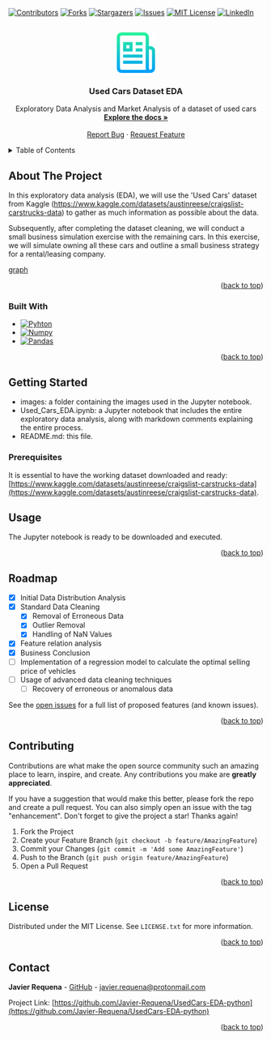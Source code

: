 <a name="readme-top"></a>

<!-- PROJECT SHIELDS -->
<!--
*** I'm using markdown "reference style" links for readability.
*** Reference links are enclosed in brackets [ ] instead of parentheses ( ).
*** See the bottom of this document for the declaration of the reference variables
*** for contributors-url, forks-url, etc. This is an optional, concise syntax you may use.
*** https://www.markdownguide.org/basic-syntax/#reference-style-links
-->
[![Contributors][contributors-shield]][contributors-url]
[![Forks][forks-shield]][forks-url]
[![Stargazers][stars-shield]][stars-url]
[![Issues][issues-shield]][issues-url]
[![MIT License][license-shield]][license-url]
[![LinkedIn][linkedin-shield]][linkedin-url]



<!-- PROJECT LOGO -->
<br />
<div align="center">
  <a href="https://github.com/Javier-Requena/UsedCars-EDA-python">
    <img src="images/logo.png" alt="Logo" width="80" height="80">
  </a>

<h3 align="center">Used Cars Dataset EDA</h3>

  <p align="center">
    Exploratory Data Analysis and Market Analysis of a dataset of used cars
    <br />
    <a href="https://github.com/Javier-Requena/UsedCars-EDA-python"><strong>Explore the docs »</strong></a>
    <br />
    <br />
    <a href="https://github.com/github_username/repo_name/issues">Report Bug</a>
    ·
    <a href="https://github.com/github_username/repo_name/issues">Request Feature</a>
  </p>
</div>



<!-- TABLE OF CONTENTS -->
<details>
  <summary>Table of Contents</summary>
  <ol>
    <li>
      <a href="#about-the-project">About The Project</a>
      <ul>
        <li><a href="#built-with">Built With</a></li>
      </ul>
    </li>
    <li>
      <a href="#getting-started">Getting Started</a>
      <ul>
        <li><a href="#prerequisites">Prerequisites</a></li>
      </ul>
    </li>
    <li><a href="#usage">Usage</a></li>
    <li><a href="#roadmap">Roadmap</a></li>
    <li><a href="#contributing">Contributing</a></li>
    <li><a href="#license">License</a></li>
    <li><a href="#contact">Contact</a></li>
  </ol>
</details>



<!-- ABOUT THE PROJECT -->
## About The Project

In this exploratory data analysis (EDA), we will use the 'Used Cars' dataset from Kaggle (https://www.kaggle.com/datasets/austinreese/craigslist-carstrucks-data) to gather as much information as possible about the data.

Subsequently, after completing the dataset cleaning, we will conduct a small business simulation exercise with the remaining cars. In this exercise, we will simulate owning all these cars and outline a small business strategy for a rental/leasing company.

[graph]

<p align="right">(<a href="#readme-top">back to top</a>)</p>



### Built With

* [![Pyhton][Python]][Python-url]
* [![Numpy][Numpy]][Numpy-url]
* [![Pandas][Pandas]][Pandas-url]

<p align="right">(<a href="#readme-top">back to top</a>)</p>



<!-- GETTING STARTED -->
## Getting Started

- images: a folder containing the images used in the Jupyter notebook.
- Used_Cars_EDA.ipynb: a Jupyter notebook that includes the entire exploratory data analysis, along with markdown comments explaining the entire process.
- README.md: this file.

### Prerequisites

It is essential to have the working dataset downloaded and ready: [https://www.kaggle.com/datasets/austinreese/craigslist-carstrucks-data](https://www.kaggle.com/datasets/austinreese/craigslist-carstrucks-data).

<!-- USAGE EXAMPLES -->
## Usage

The Jupyter notebook is ready to be downloaded and executed.

<p align="right">(<a href="#readme-top">back to top</a>)</p>



<!-- ROADMAP -->
## Roadmap

- [x] Initial Data Distribution Analysis
- [x] Standard Data Cleaning
    - [x] Removal of Erroneous Data
    - [x] Outlier Removal
    - [x] Handling of NaN Values
- [x] Feature relation analysis
- [x] Business Conclusion
- [ ] Implementation of a regression model to calculate the optimal selling price of vehicles
- [ ] Usage of advanced data cleaning techniques
    - [ ] Recovery of erroneous or anomalous data 

See the [open issues](https://github.com/Javier-Requena/UsedCars-EDA-python/issues) for a full list of proposed features (and known issues).

<p align="right">(<a href="#readme-top">back to top</a>)</p>



<!-- CONTRIBUTING -->
## Contributing

Contributions are what make the open source community such an amazing place to learn, inspire, and create. Any contributions you make are **greatly appreciated**.

If you have a suggestion that would make this better, please fork the repo and create a pull request. You can also simply open an issue with the tag "enhancement".
Don't forget to give the project a star! Thanks again!

1. Fork the Project
2. Create your Feature Branch (`git checkout -b feature/AmazingFeature`)
3. Commit your Changes (`git commit -m 'Add some AmazingFeature'`)
4. Push to the Branch (`git push origin feature/AmazingFeature`)
5. Open a Pull Request

<p align="right">(<a href="#readme-top">back to top</a>)</p>



<!-- LICENSE -->
## License

Distributed under the MIT License. See `LICENSE.txt` for more information.

<p align="right">(<a href="#readme-top">back to top</a>)</p>



<!-- CONTACT -->
## Contact

**Javier Requena** - [GitHub](https://github.com/Javier-Requena) - javier.requena@protonmail.com

Project Link: [https://github.com/Javier-Requena/UsedCars-EDA-python](https://github.com/Javier-Requena/UsedCars-EDA-python)

<p align="right">(<a href="#readme-top">back to top</a>)</p>

<!-- MARKDOWN LINKS & IMAGES -->
<!-- https://www.markdownguide.org/basic-syntax/#reference-style-links -->
[contributors-shield]: https://img.shields.io/github/contributors/Javier-Requena/UsedCars-EDA-python.svg?style=for-the-badge
[contributors-url]: https://github.com/Javier-Requena/UsedCars-EDA-python/graphs/contributors
[forks-shield]: https://img.shields.io/github/forks/Javier-Requena/UsedCars-EDA-python.svg?style=for-the-badge
[forks-url]: https://github.com/Javier-Requena/UsedCars-EDA-python/forks
[stars-shield]: https://img.shields.io/github/stars/Javier-Requena/UsedCars-EDA-python.svg?style=for-the-badge
[stars-url]: https://github.com/Javier-Requena/UsedCars-EDA-python/stargazers
[issues-shield]: https://img.shields.io/github/issues/Javier-Requena/UsedCars-EDA-python.svg?style=for-the-badge
[issues-url]: https://github.com/Javier-Requena/UsedCars-EDA-python/issues
[license-shield]: https://img.shields.io/github/license/Javier-Requena/UsedCars-EDA-python.svg?style=for-the-badge
[license-url]: https://github.com/Javier-Requena/UsedCars-EDA-python/blob/main/LICENSE
[linkedin-shield]: https://img.shields.io/badge/-LinkedIn-black.svg?style=for-the-badge&logo=linkedin&colorB=555
[linkedin-url]: https://www.linkedin.com/in/javier-requena-gonzalez/
[graph]: images/graph.png
[Python]: https://img.shields.io/badge/Python-blue?style=for-the-badge&logo=python&logoColor=yellow
[Python-url]: https://www.python.org/
[Numpy]: https://img.shields.io/badge/Numpy-8198DF?style=for-the-badge&logo=numpy&logoColor=091A4F
[Numpy-url]: https://reactjs.org/
[Pandas]: https://img.shields.io/badge/Pandas-606060?style=for-the-badge&logo=pandas&logoColor=white
[Pandas-url]: https://pandas.pydata.org/

